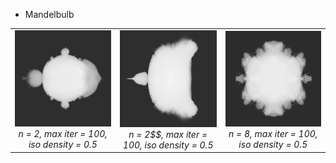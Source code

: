 * Mandelbulb

| | | |
|:-------------------------:|:-------------------------:|:-------------------------:|
|![power_2_intensity_iso_0.5_max_iter_100_x_y_plane_view](gallery/power_2_intensity_iso_0.5_max_iter_100_x_y_plane_view.png) *n = 2, max iter = 100, iso density = 0.5*|![power_2_intensity_iso_0.5_max_iter_100_x_z_plane_view](gallery/power_2_intensity_iso_0.5_max_iter_100_x_z_plane_view.png)*n = 2$$, max iter = 100, iso density = 0.5*|![power_8_intensity_iso_0.5_max_iter_100_y_z_plane_view.png](gallery/power_8_intensity_iso_0.5_max_iter_100_y_z_plane_view.png)*n = 8, max iter = 100, iso density = 0.5*|


